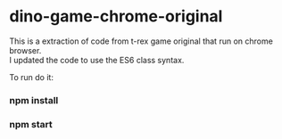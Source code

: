 # dino-game-chrome-original
This is a extraction of code from t-rex game original that run on chrome browser.\
I updated the code to use the ES6 class syntax.

To run do it:

### npm install

### npm start
